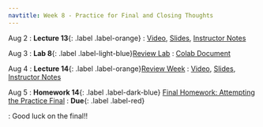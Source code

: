 ```yaml
---
navtitle: Week 8 - Practice for Final and Closing Thoughts
---
```


Aug 2
: **Lecture 13**{: .label .label-orange}[](#)
    : [Video](#), [Slides](#), [Instructor Notes](#)

Aug 3
: **Lab 8**{: .label .label-light-blue}[Review Lab](#)
    : [Colab Document](#)

Aug 4
: **Lecture 14**{: .label .label-orange}[Review Week](#)
    : [Video](#), [Slides](#), [Instructor Notes](#)

Aug 5
: **Homework 14**{: .label .label-dark-blue} [Final Homework: Attempting the Practice Final](#)
    : **Due**{: .label .label-red} 

: Good luck on the final!!

